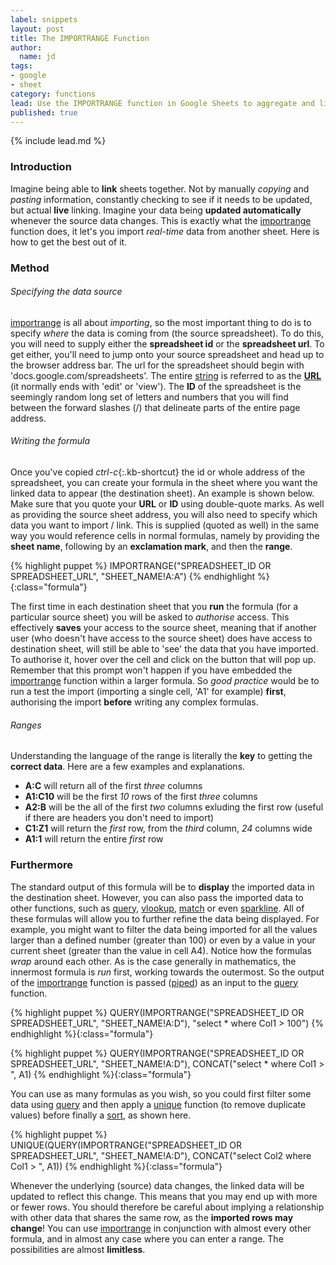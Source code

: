 ```yaml
---
label: snippets
layout: post
title: The IMPORTRANGE Function
author:
  name: jd
tags:
- google
- sheet
category: functions
lead: Use the IMPORTRANGE function in Google Sheets to aggregate and link information across spreadsheets.
published: true
---
```

{% include lead.md %}

### Introduction

Imagine being able to __link__ sheets together. Not by manually _copying_ and _pasting_ information, constantly checking to see if it needs to be updated, but actual __live__ linking. Imagine your data being __updated automatically__ whenever the source data changes. This is exactly what the [importrange][1] function does, it let's you import _real-time_ data from another sheet. Here is how to get the best out of it. 

### Method

###### Specifying the data source

[importrange][1] is all about _importing_, so the most important thing to do is to specify _where_ the data is coming from (the source spreadsheet). To do this, you will need to supply either the __spreadsheet id__ or the __spreadsheet url__. To get either, you'll need to jump onto your source spreadsheet and head up to the browser address bar. The url for the spreadsheet should begin with 'docs.google.com/spreadsheets'. The entire [string][2] is referred to as the __[URL][3]__ (it normally ends with 'edit' or 'view'). The __ID__ of the spreadsheet is the seemingly random long set of letters and numbers that you will find between the forward slashes (/) that delineate parts of the entire page address.

###### Writing the formula

Once you've copied *ctrl-c*{:.kb-shortcut} the id or whole address of the spreadsheet, you can create your formula in the sheet where you want the linked data to appear (the destination sheet). An example is shown below. Make sure that you quote your __URL__ or __ID__ using double-quote marks. As well as providing the source sheet address, you will also need to specify which data you want to import / link. This is supplied (quoted as well) in the same way you would reference cells in normal formulas, namely by providing the __sheet name__, following by an __exclamation mark__, and then the __range__.

{% highlight puppet %}
IMPORTRANGE("SPREADSHEET_ID OR SPREADSHEET_URL", "SHEET_NAME!A:A")
{% endhighlight %}{:class="formula"}

The first time in each destination sheet that you __run__ the formula (for a particular source sheet) you will be asked to _authorise_ access. This effectively __saves__ your access to the source sheet, meaning that if another user (who doesn't have access to the source sheet) does have access to destination sheet, will still be able to 'see' the data that you have imported. To authorise it, hover over the cell and click on the button that will pop up. Remember that this prompt won't happen if you have embedded the [importrange][1] function within a larger formula. So _good practice_ would be to run a test the import (importing a single cell, 'A1' for example) __first__, authorising the import __before__ writing any complex formulas.

###### Ranges

Understanding the language of the range is literally the __key__ to getting the __correct data__. Here are a few examples and explanations.

* __A:C__ will return all of the first _three_ columns
* __A1:C10__ will be the first _10_ rows of the first _three_ columns
* __A2:B__ will be the all of the first _two_ columns exluding the first row (useful if there are headers you don't need to import)
* __C1:Z1__ will return the _first_ row, from the _third_ column, _24_ columns wide
* __A1:1__ will return the entire _first_ row

### Furthermore

The standard output of this formula will be to __display__ the imported data in the destination sheet. However, you can also pass the imported data to other functions, such as [query][4], [vlookup][5], [match][6] or even [sparkline][7]. All of these formulas will allow you to further refine the data being displayed. For example, you might want to filter the data being imported for all the values larger than a defined number (greater than 100) or even by a value in your current sheet (greater than the value in cell A4). Notice how the formulas _wrap_ around each other. As is the case generally in mathematics, the innermost formula is _run_ first, working towards the outermost. So the output of the [importrange][1] function is passed ([piped][10]) as an input to the [query][4] function.

{% highlight puppet %}
QUERY(IMPORTRANGE("SPREADSHEET_ID OR SPREADSHEET_URL", "SHEET_NAME!A:D"), "select * where Col1 > 100")
{% endhighlight %}{:class="formula"}

{% highlight puppet %}
QUERY(IMPORTRANGE("SPREADSHEET_ID OR SPREADSHEET_URL", "SHEET_NAME!A:D"), CONCAT("select * where Col1 > ", A1)
{% endhighlight %}{:class="formula"}

You can use as many formulas as you wish, so you could first filter some data using [query][4] and then apply a [unique][8] function (to remove duplicate values) before finally a [sort][9], as shown here.

{% highlight puppet %}
UNIQUE(QUERY(IMPORTRANGE("SPREADSHEET_ID OR SPREADSHEET_URL", "SHEET_NAME!A:D"), CONCAT("select Col2 where Col1 > ", A1))
{% endhighlight %}{:class="formula"}

Whenever the underlying (source) data changes, the linked data will be updated to reflect this change. This means that you may end up with more or fewer rows. You should therefore be careful about implying a relationship with other data that shares the same row, as the __imported rows may change__! You can use [importrange][1] in conjunction with almost every other formula, and in almost any case where you can enter a range. The possibilities are almost __limitless__.

[1]: https://support.google.com/docs/answer/3093340 "How to use the IMPORTRANGE function"
[2]: https://en.wikipedia.org/wiki/String_(computer_science) "What is a 'string' in Computer Science - Wikipedia"
[3]: https://en.wikipedia.org/wiki/Uniform_Resource_Locator "What is a URL - Wikipedia"
[4]: https://support.google.com/docs/answer/3093343 "How to use the QUERY function"
[5]: https://support.google.com/docs/answer/3093318 "How to use the VLOOKUP function"
[6]: https://support.google.com/docs/answer/3093378 "How to use the MATCH function"
[7]: https://support.google.com/docs/answer/3093289 "How to use the SPARKLINE function"
[8]: https://support.google.com/docs/answer/3093198 "How to use the UNIQUE function"
[9]: https://support.google.com/docs/answer/3093150 "How to use the SORT function"
[10]: https://en.wikipedia.org/wiki/Pipeline_(computing) "What is a 'pipeline' in Computing - Wikipedia"